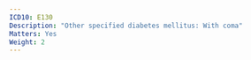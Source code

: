 ```yaml
---
ICD10: E130
Description: "Other specified diabetes mellitus: With coma"
Matters: Yes
Weight: 2
---
```


